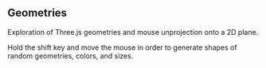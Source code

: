 ## Geometries

Exploration of Three.js geometries and mouse unprojection onto a 2D plane.

Hold the shift key and move the mouse in order to generate shapes of random geometries, colors, and sizes.